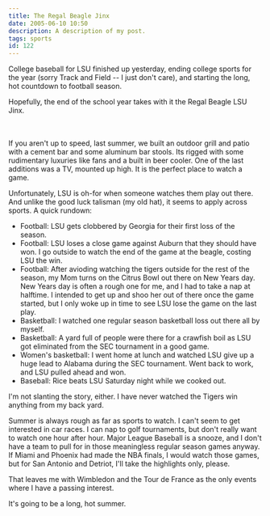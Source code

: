 ```yaml
---
title: The Regal Beagle Jinx
date: 2005-06-10 10:50
description: A description of my post.
tags: sports
id: 122
---
```

College baseball for LSU finished up yesterday, ending college sports for the year (sorry Track and Field -- I just don't care), and starting the long, hot countdown to football season.

Hopefully, the end of the school year takes with it the Regal Beagle LSU Jinx.

<span class="spanEndPreview">&nbsp;</span><br /><br />If you aren't up to speed, last summer, we built an outdoor grill and patio with a cement bar and some aluminum bar stools.  Its rigged with some rudimentary luxuries like fans and a built in beer cooler.  One of the last additions was a TV, mounted up high.  It is the perfect place to watch a game.

Unfortunately, LSU is oh-for when someone watches them play out there.  And unlike the good luck talisman (my old hat), it seems to apply across sports.  A quick rundown:

<ul><li>Football:  LSU gets clobbered by Georgia for their first loss of the season.</li><li>Football:  LSU loses a close game against Auburn that they should have won.  I go outside to watch the end of the game at the beagle, costing LSU the win.</li><li>Football:  After avioding watching the tigers outside for the rest of the season, my Mom turns on the Citrus Bowl out there on New Years day.  New Years day is often a rough one for me, and I had to take a nap at halftime.  I intended to get up and shoo her out of there once the game started, but I only woke up in time to see LSU lose the game on the last play.</li><li>Basketball:  I watched one regular season basketball loss out there all by myself.</li><li>Basketball:  A yard full of people were there for a crawfish boil as LSU got eliminated from the SEC tournament in a good game.</li><li>Women's basketball:  I went home at lunch and watched LSU give up a huge lead to Alabama during the SEC tournament.  Went back to work, and LSU pulled ahead and won.</li><li>Baseball:  Rice beats LSU Saturday night while we cooked out.</li></ul>

I'm not slanting the story, either.  I have never watched the Tigers win anything from my back yard.

Summer is always rough as far as sports to watch.  I can't seem to get interested in car races.  I can nap to golf tournaments, but don't really want to watch one hour after hour.  Major League Baseball is a snooze, and I don't have a team to pull for in those meaningless regular season games anyway.  If Miami and Phoenix had made the NBA finals, I would watch those games, but for San Antonio and Detriot, I'll take the highlights only, please.

That leaves me with Wimbledon and the Tour de France as the only events where I have a passing interest.

It's going to be a long, hot summer.
